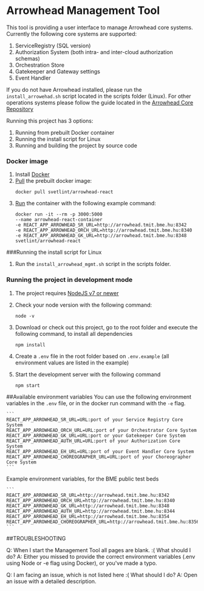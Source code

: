 # Arrowhead Management Tool

This tool is providing a user interface to manage Arrowhead core systems. Currently the following core systems are supported:
1. ServiceRegistry (SQL version)
2. Authorization System (both intra- and inter-cloud authorization schemas)
3. Orchestration Store
4. Gatekeeper and Gateway settings
5. Event Handler

If you do not have Arrowhead installed, please run the ```install_arrowehad.sh``` script located in the scripts folder (Linux).
For other operations systems please follow the guide located in the [Arrowhead Core Repository](https://github.com/arrowhead-f/core-java)

Running this project has 3 options:
1. Running from prebuilt Docker container
2. Running the install script for Linux
3. Running and building the project by source code

### Docker image
1. Install [Docker](https://docs.docker.com/install/)
2. [Pull](https://docs.docker.com/engine/reference/commandline/pull/) the prebuilt docker image:
    ```
    docker pull svetlint/arrowhead-react
    ```
3. [Run](https://docs.docker.com/engine/reference/commandline/run/) the container with the following example command:
    ```
    docker run -it --rm -p 3000:5000 
    --name arrowhead-react-container 
    -e REACT_APP_ARROWHEAD_SR_URL=http://arrowhead.tmit.bme.hu:8342 
    -e REACT_APP_ARROWHEAD_ORCH_URL=http://arrowhead.tmit.bme.hu:8340 
    -e REACT_APP_ARROWHEAD_GK_URL=http://arrowhead.tmit.bme.hu:8348 
    svetlint/arrowhead-react
    ```
###Running the install script for Linux
1. Run the ```install_arrowhead_mgmt.sh``` script in the scripts folder.

### Running the project in development mode
1. The project requires [NodeJS v7 or newer](https://nodejs.org/en/download/)
2. Check your node version with the following command:
    ```
    node -v
    ```

3. Download or check out this project, go to the root folder and execute the following command, to install all dependencies
    ```
    npm install
    ```
4. Create a `.env` file in the root folder based on `.env.example` (all environment values are listed in the example)
5. Start the development server with the following command
    ```
    npm start
    ```


##Available environment variables
   You can use the following environment variables in the `.env` file, or in the docker run command with the `-e` flag.
   
    ```
    REACT_APP_ARROWHEAD_SR_URL=URL:port of your Service Registry Core System
    REACT_APP_ARROWHEAD_ORCH_URL=URL:port of your Orchestrator Core System
    REACT_APP_ARROWHEAD_GK_URL=URL:port or your Gatekeeper Core System
    REACT_APP_ARROWHEAD_AUTH_URL=URL:port of your Authorization Core System
    REACT_APP_ARROWHEAD_EH_URL=URL:port of your Event Handler Core System
    REACT_APP_ARROWHEAD_CHOREOGRAPHER_URL=URL:port of your Choreographer Core System
    ```
Example environment variables, for the BME public test beds

    ```
    REACT_APP_ARROWHEAD_SR_URL=http://arrowhead.tmit.bme.hu:8342
    REACT_APP_ARROWHEAD_ORCH_URL=http://arrowhead.tmit.bme.hu:8340
    REACT_APP_ARROWHEAD_GK_URL=http://arrowhead.tmit.bme.hu:8348
    REACT_APP_ARROWHEAD_AUTH_URL=http://arrowhead.tmit.bme.hu:8344
    REACT_APP_ARROWHEAD_EH_URL=http://arrowhead.tmit.bme.hu:8354
    REACT_APP_ARROWHEAD_CHOREOGRAPHER_URL=http://arrowhead.tmit.bme.hu:8356
    ```    
    
##TROUBLESHOOTING

Q: When I start the Management Tool all pages are blank. :( What should I do?
A: Either you missed to provide the correct environment variables (.env using Node or -e flag using Docker), or you've made a typo.

Q: I am facing an issue, which is not listed here :( What should I do?
A: Open an issue with a detailed description. 
